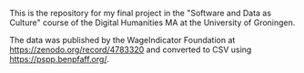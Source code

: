 This is the repository for my final project in the "Software and Data as Culture" course of the Digital Humanities MA at the University of Groningen.

The data was published by the WageIndicator Foundation at https://zenodo.org/record/4783320 and converted to CSV using https://pspp.benpfaff.org/.